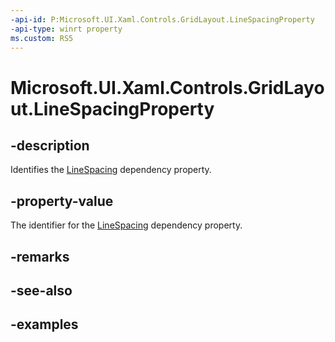 ```yaml
---
-api-id: P:Microsoft.UI.Xaml.Controls.GridLayout.LineSpacingProperty
-api-type: winrt property
ms.custom: RS5
---
```


<!-- Property syntax.
public DependencyProperty LineSpacingProperty { get; }
-->

# Microsoft.UI.Xaml.Controls.GridLayout.LineSpacingProperty

## -description

Identifies the [LineSpacing](gridlayout_linespacing.md) dependency property.

## -property-value

The identifier for the [LineSpacing](gridlayout_linespacing.md) dependency property.

## -remarks

## -see-also

## -examples

